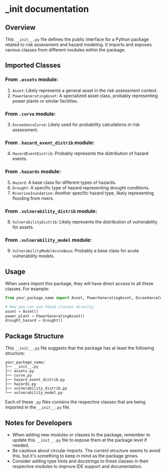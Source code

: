 # _init documentation

## Overview

This `__init__.py` file defines the public interface for a Python package related to risk assessment and hazard modeling. It imports and exposes various classes from different modules within the package.

## Imported Classes

### From `.assets` module:
1. `Asset`: Likely represents a general asset in the risk assessment context.
2. `PowerGeneratingAsset`: A specialized asset class, probably representing power plants or similar facilities.

### From `.curve` module:
3. `ExceedanceCurve`: Likely used for probability calculations in risk assessment.

### From `.hazard_event_distrib` module:
4. `HazardEventDistrib`: Probably represents the distribution of hazard events.

### From `.hazards` module:
5. `Hazard`: A base class for different types of hazards.
6. `Drought`: A specific type of hazard representing drought conditions.
7. `RiverineInundation`: Another specific hazard type, likely representing flooding from rivers.

### From `.vulnerability_distrib` module:
8. `VulnerabilityDistrib`: Likely represents the distribution of vulnerability for assets.

### From `.vulnerability_model` module:
9. `VulnerabilityModelAcuteBase`: Probably a base class for acute vulnerability models.

## Usage

When users import this package, they will have direct access to all these classes. For example:

```python
from your_package_name import Asset, PowerGeneratingAsset, ExceedanceCurve, Hazard, Drought

# Now you can use these classes directly
asset = Asset()
power_plant = PowerGeneratingAsset()
drought_hazard = Drought()
```

## Package Structure

This `__init__.py` file suggests that the package has at least the following structure:

```
your_package_name/
├── __init__.py
├── assets.py
├── curve.py
├── hazard_event_distrib.py
├── hazards.py
├── vulnerability_distrib.py
└── vulnerability_model.py
```

Each of these `.py` files contains the respective classes that are being imported in the `__init__.py` file.

## Notes for Developers

- When adding new modules or classes to the package, remember to update this `__init__.py` file to expose them at the package level if needed.
- Be cautious about circular imports. The current structure seems to avoid this, but it's something to keep in mind as the package grows.
- Consider adding type hints and docstrings to these classes in their respective modules to improve IDE support and documentation.


